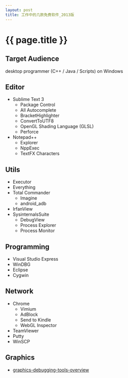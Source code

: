 ```yaml
---
layout: post
title: 工作中的几款免费软件_2013版
---
```


{{ page.title }}
================

## Target Audience ##
desktop programmer (C++ / Java / Scripts) on Windows

## Editor ##
* Sublime Text 3
  * Package Control
  * All Autocomplete
  * BracketHighlighter
  * ConvertToUTF8
  * OpenGL Shading Language (GLSL)
  * Perforce
* Notepad++
  * Explorer
  * NppExec
  * TextFX Characters

## Utils ##
* Executor
* Everything
* Total Commander
  * Imagine
  * android_adb
* IrfanView
* SysinternalsSuite
  * DebugView
  * Process Explorer
  * Process Monitor

## Programming ##
* Visual Studio Express
* WinDBG
* Eclipse
* Cygwin

## Network ##
* Chrome
  * Vimium
  * AdBlock
  * Send to Kindle
  * WebGL Inspector
* TeamViewer
* Putty
* WinSCP

## Graphics ##
* [graphics-debugging-tools-overview](http://vinjn.github.io/2013/07/07/graphics-debugging-tools-overview.html)
